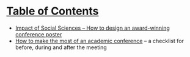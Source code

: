 # [Table of Contents](/Phd-Resources)

  * [Impact of Social Sciences – How to design an award-winning conference poster](http://blogs.lse.ac.uk/impactofsocialsciences/2018/05/11/how-to-design-an-award-winning-conference-poster/)
  * [How to make the most of an academic conference](http://blogs.lse.ac.uk/impactofsocialsciences/2018/03/16/how-to-make-the-most-of-an-academic-conference-a-checklist-for-before-during-and-after-the-meeting/) – a checklist for before, during and after the meeting